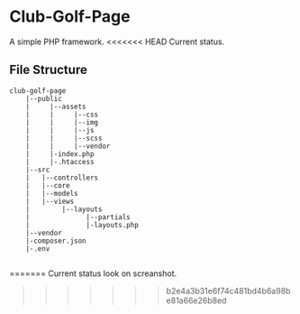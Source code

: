 # Club-Golf-Page
A simple PHP framework.
<<<<<<< HEAD
Current status.

## File Structure

```
club-golf-page
    |--public
    |     |--assets
    |     |     |--css
    |     |     |--img
    |     |     |--js
    |     |     |--scss
    |     |     |--vendor
    |     |-index.php
    |     |-.htaccess
    |--src
    |   |--controllers
    |   |--core
    |   |--models
    |   |--views
    |        |--layouts
    |              |--partials
    |              |-layouts.php
    |--vendor
    |-composer.json
    |-.env


```
=======
Current status look on screanshot.
>>>>>>> b2e4a3b31e6f74c481bd4b6a98be81a66e26b8ed
